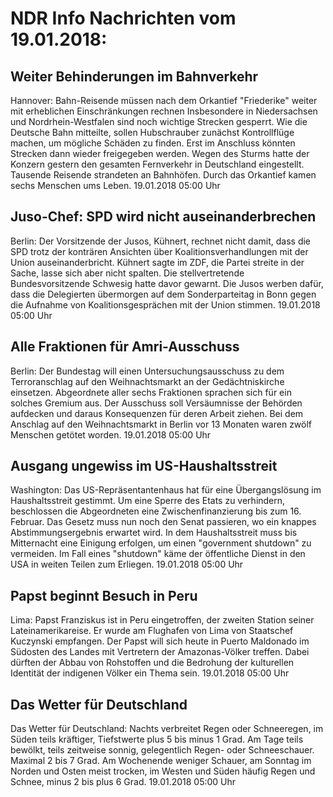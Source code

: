 # NDR Info Nachrichten vom 19.01.2018:


## Weiter Behinderungen im Bahnverkehr
Hannover: 	Bahn-Reisende müssen nach dem Orkantief "Friederike" weiter mit erheblichen Einschränkungen rechnen Insbesondere in Niedersachsen und Nordrhein-Westfalen sind noch wichtige Strecken gesperrt. Wie die Deutsche Bahn mitteilte, sollen Hubschrauber zunächst Kontrollflüge machen, um mögliche Schäden zu finden. Erst im Anschluss könnten Strecken dann wieder freigegeben werden. Wegen des Sturms hatte der Konzern gestern den gesamten Fernverkehr in Deutschland eingestellt. Tausende Reisende strandeten an Bahnhöfen. Durch das Orkantief kamen sechs Menschen ums Leben. 19.01.2018 05:00 Uhr 

## Juso-Chef: SPD wird nicht auseinanderbrechen
Berlin: Der Vorsitzende der Jusos, Kühnert, rechnet nicht damit, dass die SPD trotz der konträren Ansichten über Koalitionsverhandlungen mit der Union auseinanderbricht. Kühnert sagte im ZDF, die Partei streite in der Sache, lasse sich aber nicht spalten. Die stellvertretende Bundesvorsitzende Schwesig hatte davor gewarnt. Die Jusos werben dafür, dass die Delegierten übermorgen auf dem Sonderparteitag in Bonn gegen die Aufnahme von Koalitionsgesprächen mit der Union stimmen. 19.01.2018 05:00 Uhr 

## Alle Fraktionen für Amri-Ausschuss
Berlin: Der Bundestag will einen Untersuchungsausschuss zu dem Terroranschlag auf den Weihnachtsmarkt an der Gedächtniskirche einsetzen. Abgeordnete aller sechs Fraktionen sprachen sich für ein solches Gremium aus. Der Ausschuss soll Versäumnisse der Behörden aufdecken und daraus Konsequenzen für deren Arbeit ziehen. Bei dem Anschlag auf den Weihnachtsmarkt in Berlin vor 13 Monaten waren zwölf Menschen getötet worden. 19.01.2018 05:00 Uhr 

## Ausgang ungewiss im US-Haushaltsstreit
Washington: Das US-Repräsentantenhaus hat für eine Übergangslösung im Haushaltsstreit gestimmt. Um eine Sperre des Etats zu verhindern, beschlossen die Abgeordneten eine Zwischenfinanzierung bis zum 16. Februar. Das Gesetz muss nun noch den Senat passieren, wo ein knappes Abstimmungsergebnis erwartet wird. In dem Haushaltsstreit muss bis Mitternacht eine Einigung erfolgen, um einen "government shutdown" zu vermeiden. Im Fall eines "shutdown" käme der öffentliche Dienst in den USA in weiten Teilen zum Erliegen. 19.01.2018 05:00 Uhr 

## Papst beginnt Besuch in Peru
Lima: 			Papst Franziskus ist in Peru eingetroffen, der zweiten Station seiner Lateinamerikareise. Er wurde am Flughafen von Lima von Staatschef Kuczynski empfangen. Der Papst will sich heute in Puerto Maldonado im Südosten des Landes mit Vertretern der Amazonas-Völker treffen. Dabei dürften der Abbau von Rohstoffen und die Bedrohung der kulturellen Identität der indigenen Völker ein Thema sein. 19.01.2018 05:00 Uhr 

## Das Wetter für Deutschland
Das Wetter für Deutschland: Nachts verbreitet Regen oder Schneeregen, im Süden teils kräftiger, Tiefstwerte plus 5 bis minus 1 Grad. Am Tage teils bewölkt, teils zeitweise sonnig, gelegentlich Regen- oder Schneeschauer. Maximal 2 bis 7 Grad. Am Wochenende weniger Schauer, am Sonntag im Norden und Osten meist trocken, im Westen und Süden häufig Regen und Schnee, minus 2 bis plus 6 Grad. 19.01.2018 05:00 Uhr 
